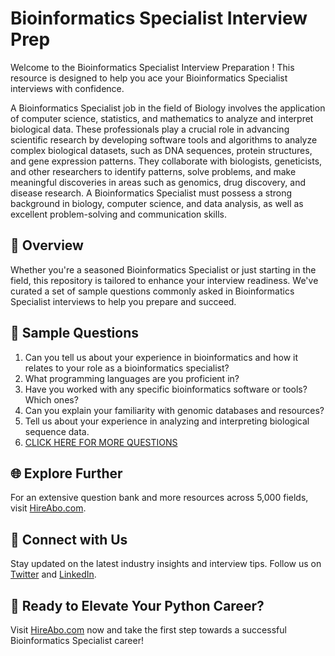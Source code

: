 # Bioinformatics Specialist Interview Prep

Welcome to the Bioinformatics Specialist Interview Preparation ! This resource is designed to help you ace your Bioinformatics Specialist interviews with confidence.

A Bioinformatics Specialist job in the field of Biology involves the application of computer science, statistics, and mathematics to analyze and interpret biological data. These professionals play a crucial role in advancing scientific research by developing software tools and algorithms to analyze complex biological datasets, such as DNA sequences, protein structures, and gene expression patterns. They collaborate with biologists, geneticists, and other researchers to identify patterns, solve problems, and make meaningful discoveries in areas such as genomics, drug discovery, and disease research. A Bioinformatics Specialist must possess a strong background in biology, computer science, and data analysis, as well as excellent problem-solving and communication skills.

## 🚀 Overview

Whether you're a seasoned Bioinformatics Specialist or just starting in the field, this repository is tailored to enhance your interview readiness. We've curated a set of sample questions commonly asked in Bioinformatics Specialist interviews to help you prepare and succeed.

## 📝 Sample Questions

1. Can you tell us about your experience in bioinformatics and how it relates to your role as a bioinformatics specialist?
2. What programming languages are you proficient in?
3. Have you worked with any specific bioinformatics software or tools? Which ones?
4. Can you explain your familiarity with genomic databases and resources?
5. Tell us about your experience in analyzing and interpreting biological sequence data.
6. [CLICK HERE FOR MORE QUESTIONS](https://hireabo.com/job/5_1_45/Bioinformatics%20Specialist)

## 🌐 Explore Further

For an extensive question bank and more resources across 5,000 fields, visit [HireAbo.com](https://www.hireabo.com).

## 📱 Connect with Us

Stay updated on the latest industry insights and interview tips. Follow us on [Twitter](https://twitter.com/hireabo) and [LinkedIn](https://www.linkedin.com/in/hire-abo-3609972a8/).

## 🚀 Ready to Elevate Your Python Career?

Visit [HireAbo.com](https://www.hireabo.com) now and take the first step towards a successful Bioinformatics Specialist career!
